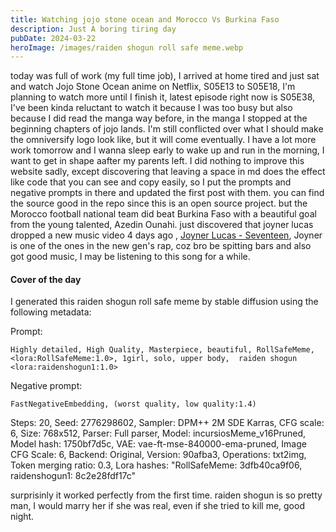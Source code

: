 ```yaml
---
title: Watching jojo stone ocean and Morocco Vs Burkina Faso
description: Just A boring tiring day
pubDate: 2024-03-22
heroImage: /images/raiden shogun roll safe meme.webp
---
```

today was full of work (my full time job), I arrived at home tired and just sat and watch Jojo Stone Ocean anime on Netflix, S05E13 to S05E18, I'm planning to watch more until I finish it, latest episode right now is S05E38, I've been kinda reluctant to watch it because I was too busy but also because I did read the manga way before, in the manga I stopped at the beginning chapters of jojo lands.
I'm still conflicted over what I should make the omniversify logo look like, but it will come eventually.
I have a lot more work tomorrow and I wanna sleep early to wake up and run in the morning, I want to get in shape aafter my parents left.
I did nothing to improve this website sadly, except discovering that leaving a space in md does the effect like code that you can see and copy easily, so I put the prompts and negative prompts in there and updated the first post with them. you can find the source good in the repo since this is an open source project.
but the Morocco football national team did beat Burkina Faso with a beautiful goal from the young talented, Azedin Ounahi.
just discovered that joyner lucas dropped a new music video 4 days ago , [Joyner Lucas - Seventeen](https://www.youtube.com/watch?v=TLAuRp3xFTE "Joyner Lucas - Seventeen"), Joyner is one of the ones in the new gen's rap, coz bro be spitting bars and also got good music, I may be listening to this song for a while.

#### Cover of the day ####

I generated this raiden shogun roll safe meme by stable diffusion using the following metadata:

Prompt:

    Highly detailed, High Quality, Masterpiece, beautiful, RollSafeMeme, <lora:RollSafeMeme:1.0>, 1girl, solo, upper body,  raiden shogun <lora:raidenshogun1:1.0>

Negative prompt: 

    FastNegativeEmbedding, (worst quality, low quality:1.4)

Steps: 20, Seed: 2776298602, Sampler: DPM++ 2M SDE Karras, CFG scale: 6, Size: 768x512, Parser: Full parser, Model: incursiosMeme_v16Pruned, Model hash: 1750bf7d5c, VAE: vae-ft-mse-840000-ema-pruned, Image CFG Scale: 6, Backend: Original, Version: 90afba3, Operations: txt2img, Token merging ratio: 0.3, Lora hashes: "RollSafeMeme: 3dfb40ca9f06, raidenshogun1: 8c2e28fdf17c"

surprisinly it worked perfectly from the first time. raiden shogun is so pretty man, I would marry her if she was real, even if she tried to kill me, good night.
